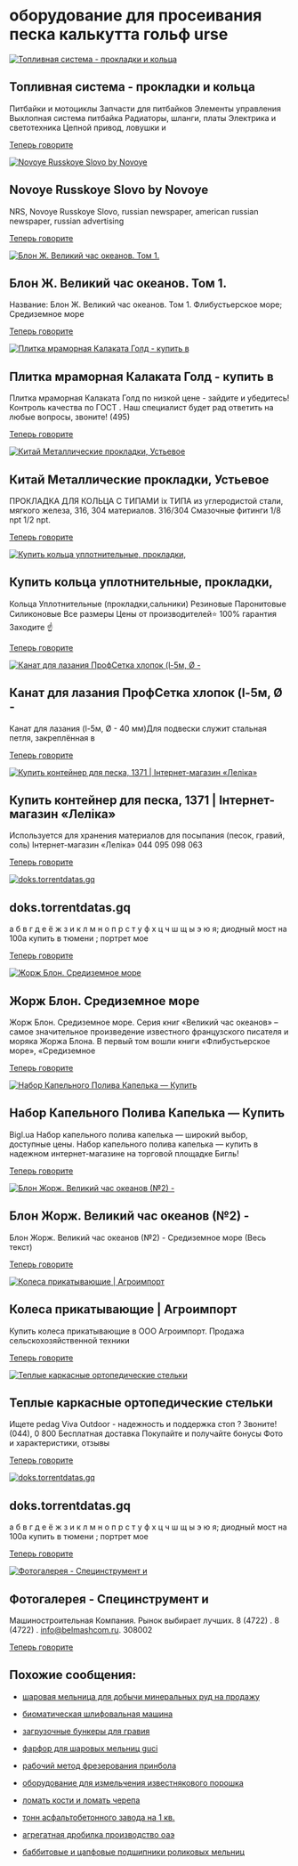 # оборудование для просеивания песка калькутта гольф urse
<a href="https://mnn.zoosnet.net/LR/Chatpre.aspx?id=MNN94995150&p=https://ateliertankink.nl/" target="_blank">![Топливная система - прокладки и кольца](https://github.com/aggregatecrushing/img/raw/main/198.jpg)</a>
## Топливная система - прокладки и кольца
Питбайки и мотоциклы Запчасти для питбайков Элементы управления Выхлопная система питбайка Радиаторы, шланги, платы Электрика и светотехника Цепной привод, ловушки и 
<a href="https://mnn.zoosnet.net/LR/Chatpre.aspx?id=MNN94995150&p=https://ateliertankink.nl/" target="_blank">Теперь говорите</a>
<a href="https://mnn.zoosnet.net/LR/Chatpre.aspx?id=MNN94995150&p=https://ateliertankink.nl/" target="_blank">![Novoye Russkoye Slovo by Novoye ](https://github.com/aggregatecrushing/img/raw/main/438.jpg)</a>
## Novoye Russkoye Slovo by Novoye 
NRS, Novoye Russkoye Slovo, russian newspaper, american russian newspaper, russian advertising
<a href="https://mnn.zoosnet.net/LR/Chatpre.aspx?id=MNN94995150&p=https://ateliertankink.nl/" target="_blank">Теперь говорите</a>
<a href="https://mnn.zoosnet.net/LR/Chatpre.aspx?id=MNN94995150&p=https://ateliertankink.nl/" target="_blank">![Блон Ж. Великий час океанов. Том 1. ](https://github.com/aggregatecrushing/img/raw/main/554.jpg)</a>
## Блон Ж. Великий час океанов. Том 1. 
Название: Блон Ж. Великий час океанов. Том 1. Флибустьерское море; Средиземное море 
<a href="https://mnn.zoosnet.net/LR/Chatpre.aspx?id=MNN94995150&p=https://ateliertankink.nl/" target="_blank">Теперь говорите</a>
<a href="https://mnn.zoosnet.net/LR/Chatpre.aspx?id=MNN94995150&p=https://ateliertankink.nl/" target="_blank">![Плитка мраморная Калаката Голд - купить в ](https://github.com/aggregatecrushing/img/raw/main/309.jpg)</a>
## Плитка мраморная Калаката Голд - купить в 
Плитка мраморная Калаката Голд по низкой цене - зайдите и убедитесь! Контроль качества по ГОСТ . Наш специалист будет рад ответить на любые вопросы, звоните! (495) 
<a href="https://mnn.zoosnet.net/LR/Chatpre.aspx?id=MNN94995150&p=https://ateliertankink.nl/" target="_blank">Теперь говорите</a>
<a href="https://mnn.zoosnet.net/LR/Chatpre.aspx?id=MNN94995150&p=https://ateliertankink.nl/" target="_blank">![Китай Металлические прокладки, Устьевое ](https://github.com/aggregatecrushing/img/raw/main/8.jpg)</a>
## Китай Металлические прокладки, Устьевое 
ПРОКЛАДКА ДЛЯ КОЛЬЦА С ТИПАМИ ix ТИПА из углеродистой стали, мягкого железа, 316, 304 материалов. 316/304 Смазочные фитинги 1/8 npt 1/2 npt. 
<a href="https://mnn.zoosnet.net/LR/Chatpre.aspx?id=MNN94995150&p=https://ateliertankink.nl/" target="_blank">Теперь говорите</a>
<a href="https://mnn.zoosnet.net/LR/Chatpre.aspx?id=MNN94995150&p=https://ateliertankink.nl/" target="_blank">![Купить кольца уплотнительные, прокладки, ](https://github.com/aggregatecrushing/img/raw/main/200.jpg)</a>
## Купить кольца уплотнительные, прокладки, 
Кольца Уплотнительные (прокладки,сальники) Резиновые Паронитовые Силиконовые Все размеры Цены от производителей⭐ 100% гарантия Заходите ☝
<a href="https://mnn.zoosnet.net/LR/Chatpre.aspx?id=MNN94995150&p=https://ateliertankink.nl/" target="_blank">Теперь говорите</a>
<a href="https://mnn.zoosnet.net/LR/Chatpre.aspx?id=MNN94995150&p=https://ateliertankink.nl/" target="_blank">![Канат для лазания ПрофСетка хлопок (l-5м, Ø - ](https://github.com/aggregatecrushing/img/raw/main/324.jpg)</a>
## Канат для лазания ПрофСетка хлопок (l-5м, Ø - 
Канат для лазания (l-5м, Ø - 40 мм)Для подвески служит стальная петля, закреплённая в 
<a href="https://mnn.zoosnet.net/LR/Chatpre.aspx?id=MNN94995150&p=https://ateliertankink.nl/" target="_blank">Теперь говорите</a>
<a href="https://mnn.zoosnet.net/LR/Chatpre.aspx?id=MNN94995150&p=https://ateliertankink.nl/" target="_blank">![Купить контейнер для песка, 1371 | Інтернет-магазин «Леліка»](https://github.com/aggregatecrushing/img/raw/main/384.jpg)</a>
## Купить контейнер для песка, 1371 | Інтернет-магазин «Леліка»
Используется для хранения материалов для посыпания (песок, гравий, соль) Інтернет-магазин «Леліка» 044 095 098 063 
<a href="https://mnn.zoosnet.net/LR/Chatpre.aspx?id=MNN94995150&p=https://ateliertankink.nl/" target="_blank">Теперь говорите</a>
<a href="https://mnn.zoosnet.net/LR/Chatpre.aspx?id=MNN94995150&p=https://ateliertankink.nl/" target="_blank">![doks.torrentdatas.gq](https://github.com/aggregatecrushing/img/raw/main/262.jpg)</a>
## doks.torrentdatas.gq
а б в г д е ё ж з и к л м н о п р с т у ф х ц ч ш щ ы э ю я; диодный мост на 100а купить в тюмени ; портрет мое
<a href="https://mnn.zoosnet.net/LR/Chatpre.aspx?id=MNN94995150&p=https://ateliertankink.nl/" target="_blank">Теперь говорите</a>
<a href="https://mnn.zoosnet.net/LR/Chatpre.aspx?id=MNN94995150&p=https://ateliertankink.nl/" target="_blank">![Жорж Блон. Средиземное море](https://github.com/aggregatecrushing/img/raw/main/688.jpg)</a>
## Жорж Блон. Средиземное море
Жорж Блон. Средиземное море. Серия книг «Великий час океанов» – самое значительное произведение известного французского писателя и моряка Жоржа Блона. В первый том вошли книги «Флибустьерское море», «Средиземное 
<a href="https://mnn.zoosnet.net/LR/Chatpre.aspx?id=MNN94995150&p=https://ateliertankink.nl/" target="_blank">Теперь говорите</a>
<a href="https://mnn.zoosnet.net/LR/Chatpre.aspx?id=MNN94995150&p=https://ateliertankink.nl/" target="_blank">![Набор Капельного Полива Капелька — Купить ](https://github.com/aggregatecrushing/img/raw/main/266.jpg)</a>
## Набор Капельного Полива Капелька — Купить 
Bigl.ua Набор капельного полива капелька — широкий выбор, доступные цены. Набор капельного полива капелька — купить в надежном интернет-магазине на торговой площадке Бигль!
<a href="https://mnn.zoosnet.net/LR/Chatpre.aspx?id=MNN94995150&p=https://ateliertankink.nl/" target="_blank">Теперь говорите</a>
<a href="https://mnn.zoosnet.net/LR/Chatpre.aspx?id=MNN94995150&p=https://ateliertankink.nl/" target="_blank">![Блон Жорж. Великий час океанов (№2) - ](https://github.com/aggregatecrushing/img/raw/main/281.jpg)</a>
## Блон Жорж. Великий час океанов (№2) - 
Блон Жорж. Великий час океанов (№2) - Средиземное море (Весь текст)
<a href="https://mnn.zoosnet.net/LR/Chatpre.aspx?id=MNN94995150&p=https://ateliertankink.nl/" target="_blank">Теперь говорите</a>
<a href="https://mnn.zoosnet.net/LR/Chatpre.aspx?id=MNN94995150&p=https://ateliertankink.nl/" target="_blank">![Колеса прикатывающие | Агроимпорт](https://github.com/aggregatecrushing/img/raw/main/572.jpg)</a>
## Колеса прикатывающие | Агроимпорт
Купить колеса прикатывающие в ООО Агроимпорт. Продажа сельскохозяйственной техники 
<a href="https://mnn.zoosnet.net/LR/Chatpre.aspx?id=MNN94995150&p=https://ateliertankink.nl/" target="_blank">Теперь говорите</a>
<a href="https://mnn.zoosnet.net/LR/Chatpre.aspx?id=MNN94995150&p=https://ateliertankink.nl/" target="_blank">![Теплые каркасные ортопедические стельки ](https://github.com/aggregatecrushing/img/raw/main/91.jpg)</a>
## Теплые каркасные ортопедические стельки 
Ищете pedag Viva Outdoor - надежность и поддержка стоп ? Звоните! (044), 0 800 Бесплатная доставка Покупайте и получайте бонусы Фото и характеристики, отзывы
<a href="https://mnn.zoosnet.net/LR/Chatpre.aspx?id=MNN94995150&p=https://ateliertankink.nl/" target="_blank">Теперь говорите</a>
<a href="https://mnn.zoosnet.net/LR/Chatpre.aspx?id=MNN94995150&p=https://ateliertankink.nl/" target="_blank">![doks.torrentdatas.gq](https://github.com/aggregatecrushing/img/raw/main/599.jpg)</a>
## doks.torrentdatas.gq
а б в г д е ё ж з и к л м н о п р с т у ф х ц ч ш щ ы э ю я; диодный мост на 100а купить в тюмени ; портрет мое
<a href="https://mnn.zoosnet.net/LR/Chatpre.aspx?id=MNN94995150&p=https://ateliertankink.nl/" target="_blank">Теперь говорите</a>
<a href="https://mnn.zoosnet.net/LR/Chatpre.aspx?id=MNN94995150&p=https://ateliertankink.nl/" target="_blank">![Фотогалерея - Специнструмент и ](https://github.com/aggregatecrushing/img/raw/main/119.jpg)</a>
## Фотогалерея - Специнструмент и 
Машиностроительная Компания. Рынок выбирает лучших. 8 (4722) . 8 (4722) . info@belmashcom.ru. 308002 
<a href="https://mnn.zoosnet.net/LR/Chatpre.aspx?id=MNN94995150&p=https://ateliertankink.nl/" target="_blank">Теперь говорите</a>
## Похожие сообщения:
* [шаровая мельница для добычи минеральных руд на продажу](%D1%88%D0%B0%D1%80%D0%BE%D0%B2%D0%B0%D1%8F%20%D0%BC%D0%B5%D0%BB%D1%8C%D0%BD%D0%B8%D1%86%D0%B0%20%D0%B4%D0%BB%D1%8F%20%D0%B4%D0%BE%D0%B1%D1%8B%D1%87%D0%B8%20%D0%BC%D0%B8%D0%BD%D0%B5%D1%80%D0%B0%D0%BB%D1%8C%D0%BD%D1%8B%D1%85%20%D1%80%D1%83%D0%B4%20%D0%BD%D0%B0%20%D0%BF%D1%80%D0%BE%D0%B4%D0%B0%D0%B6%D1%83.md)
* [биоматическая шлифовальная машина](%D0%B1%D0%B8%D0%BE%D0%BC%D0%B0%D1%82%D0%B8%D1%87%D0%B5%D1%81%D0%BA%D0%B0%D1%8F%20%D1%88%D0%BB%D0%B8%D1%84%D0%BE%D0%B2%D0%B0%D0%BB%D1%8C%D0%BD%D0%B0%D1%8F%20%D0%BC%D0%B0%D1%88%D0%B8%D0%BD%D0%B0.md)
* [загрузочные бункеры для гравия](%D0%B7%D0%B0%D0%B3%D1%80%D1%83%D0%B7%D0%BE%D1%87%D0%BD%D1%8B%D0%B5%20%D0%B1%D1%83%D0%BD%D0%BA%D0%B5%D1%80%D1%8B%20%D0%B4%D0%BB%D1%8F%20%D0%B3%D1%80%D0%B0%D0%B2%D0%B8%D1%8F.md)
* [фарфор для шаровых мельниц guci](%D1%84%D0%B0%D1%80%D1%84%D0%BE%D1%80%20%D0%B4%D0%BB%D1%8F%20%D1%88%D0%B0%D1%80%D0%BE%D0%B2%D1%8B%D1%85%20%D0%BC%D0%B5%D0%BB%D1%8C%D0%BD%D0%B8%D1%86%20guci.md)
* [рабочий метод фрезерования принбола](%D1%80%D0%B0%D0%B1%D0%BE%D1%87%D0%B8%D0%B9%20%D0%BC%D0%B5%D1%82%D0%BE%D0%B4%20%D1%84%D1%80%D0%B5%D0%B7%D0%B5%D1%80%D0%BE%D0%B2%D0%B0%D0%BD%D0%B8%D1%8F%20%D0%BF%D1%80%D0%B8%D0%BD%D0%B1%D0%BE%D0%BB%D0%B0.md)
* [оборудование для измельчения известнякового порошка](%D0%BE%D0%B1%D0%BE%D1%80%D1%83%D0%B4%D0%BE%D0%B2%D0%B0%D0%BD%D0%B8%D0%B5%20%D0%B4%D0%BB%D1%8F%20%D0%B8%D0%B7%D0%BC%D0%B5%D0%BB%D1%8C%D1%87%D0%B5%D0%BD%D0%B8%D1%8F%20%D0%B8%D0%B7%D0%B2%D0%B5%D1%81%D1%82%D0%BD%D1%8F%D0%BA%D0%BE%D0%B2%D0%BE%D0%B3%D0%BE%20%D0%BF%D0%BE%D1%80%D0%BE%D1%88%D0%BA%D0%B0.md)
* [ломать кости и ломать черепа](%D0%BB%D0%BE%D0%BC%D0%B0%D1%82%D1%8C%20%D0%BA%D0%BE%D1%81%D1%82%D0%B8%20%D0%B8%20%D0%BB%D0%BE%D0%BC%D0%B0%D1%82%D1%8C%20%D1%87%D0%B5%D1%80%D0%B5%D0%BF%D0%B0.md)
* [тонн асфальтобетонного завода на 1 кв.](%D1%82%D0%BE%D0%BD%D0%BD%20%D0%B0%D1%81%D1%84%D0%B0%D0%BB%D1%8C%D1%82%D0%BE%D0%B1%D0%B5%D1%82%D0%BE%D0%BD%D0%BD%D0%BE%D0%B3%D0%BE%20%D0%B7%D0%B0%D0%B2%D0%BE%D0%B4%D0%B0%20%D0%BD%D0%B0%201%20%D0%BA%D0%B2..md)
* [агрегатная дробилка производство оаэ](%D0%B0%D0%B3%D1%80%D0%B5%D0%B3%D0%B0%D1%82%D0%BD%D0%B0%D1%8F%20%D0%B4%D1%80%D0%BE%D0%B1%D0%B8%D0%BB%D0%BA%D0%B0%20%D0%BF%D1%80%D0%BE%D0%B8%D0%B7%D0%B2%D0%BE%D0%B4%D1%81%D1%82%D0%B2%D0%BE%20%D0%BE%D0%B0%D1%8D.md)
* [баббитовые и цапфовые подшипники роликовых мельниц](%D0%B1%D0%B0%D0%B1%D0%B1%D0%B8%D1%82%D0%BE%D0%B2%D1%8B%D0%B5%20%D0%B8%20%D1%86%D0%B0%D0%BF%D1%84%D0%BE%D0%B2%D1%8B%D0%B5%20%D0%BF%D0%BE%D0%B4%D1%88%D0%B8%D0%BF%D0%BD%D0%B8%D0%BA%D0%B8%20%D1%80%D0%BE%D0%BB%D0%B8%D0%BA%D0%BE%D0%B2%D1%8B%D1%85%20%D0%BC%D0%B5%D0%BB%D1%8C%D0%BD%D0%B8%D1%86.md)
